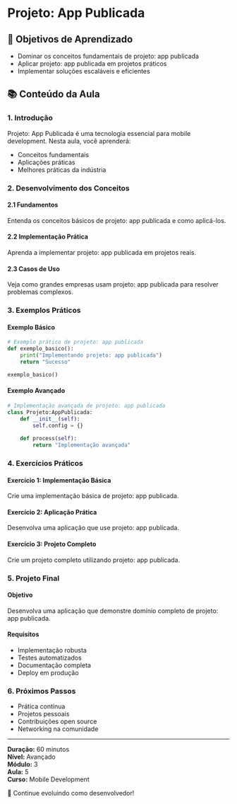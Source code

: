 # Projeto: App Publicada

## 🎯 Objetivos de Aprendizado
- Dominar os conceitos fundamentais de projeto: app publicada
- Aplicar projeto: app publicada em projetos práticos
- Implementar soluções escaláveis e eficientes

## 📚 Conteúdo da Aula

### 1. Introdução
Projeto: App Publicada é uma tecnologia essencial para mobile development. Nesta aula, você aprenderá:

- Conceitos fundamentais
- Aplicações práticas
- Melhores práticas da indústria

### 2. Desenvolvimento dos Conceitos

#### 2.1 Fundamentos
Entenda os conceitos básicos de projeto: app publicada e como aplicá-los.

#### 2.2 Implementação Prática
Aprenda a implementar projeto: app publicada em projetos reais.

#### 2.3 Casos de Uso
Veja como grandes empresas usam projeto: app publicada para resolver problemas complexos.

### 3. Exemplos Práticos

#### Exemplo Básico
```python
# Exemplo prático de projeto: app publicada
def exemplo_basico():
    print("Implementando projeto: app publicada")
    return "Sucesso"

exemplo_basico()
```

#### Exemplo Avançado
```python
# Implementação avançada de projeto: app publicada
class Projeto:AppPublicada:
    def __init__(self):
        self.config = {}
    
    def process(self):
        return "Implementação avançada"
```

### 4. Exercícios Práticos

#### Exercício 1: Implementação Básica
Crie uma implementação básica de projeto: app publicada.

#### Exercício 2: Aplicação Prática
Desenvolva uma aplicação que use projeto: app publicada.

#### Exercício 3: Projeto Completo
Crie um projeto completo utilizando projeto: app publicada.

### 5. Projeto Final

#### Objetivo
Desenvolva uma aplicação que demonstre domínio completo de projeto: app publicada.

#### Requisitos
- Implementação robusta
- Testes automatizados
- Documentação completa
- Deploy em produção

### 6. Próximos Passos

- Prática contínua
- Projetos pessoais
- Contribuições open source
- Networking na comunidade

---

**Duração:** 60 minutos  
**Nível:** Avançado  
**Módulo:** 3  
**Aula:** 5  
**Curso:** Mobile Development

🎉 Continue evoluindo como desenvolvedor!
